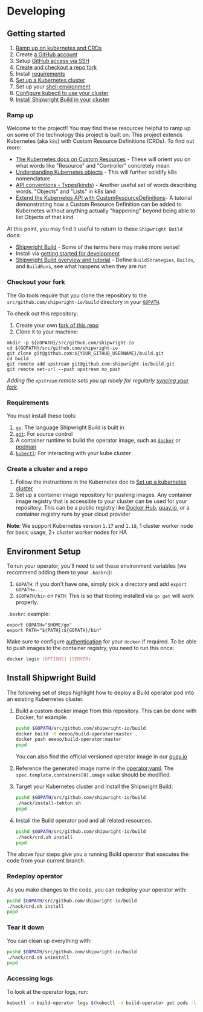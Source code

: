 <!--
Copyright 2018, 2020 The Tekton Authors
Copyright The Shipwright Contributors

SPDX-License-Identifier: Apache-2.0

Documentation inspired from https://github.com/tektoncd/pipeline/blob/ce7591acec8a6aa726d88e5cc057588665881ace/DEVELOPMENT.md
-->

# Developing

## Getting started

1.  [Ramp up on kubernetes and CRDs](#ramp-up)
1.  Create [a GitHub account](https://github.com/join)
1.  Setup
    [GitHub access via SSH](https://help.github.com/articles/connecting-to-github-with-ssh/)
1.  [Create and checkout a repo fork](#checkout-your-fork)
1.  Install [requirements](#requirements)
1.  [Set up a Kubernetes cluster](#create-a-cluster-and-a-repo)
1.  Set up your [shell environment](#environment-setup)
1.  [Configure kubectl to use your cluster](https://kubernetes.io/docs/tasks/access-application-cluster/configure-access-multiple-clusters/)
1.  [Install Shipwright Build in your cluster](#install-shipwright-build)

### Ramp up

Welcome to the project!! You may find these resources helpful to ramp up on some
of the technology this project is built on. This project extends Kubernetes (aka
`k8s`) with Custom Resource Definitions (CRDs). To find out more:

-   [The Kubernetes docs on Custom Resources](https://kubernetes.io/docs/concepts/extend-kubernetes/api-extension/custom-resources/) -
    These will orient you on what words like "Resource" and "Controller"
    concretely mean
-   [Understanding Kubernetes objects](https://kubernetes.io/docs/concepts/overview/working-with-objects/kubernetes-objects/) -
    This will further solidify k8s nomenclature
-   [API conventions - Types(kinds)](https://github.com/kubernetes/community/blob/master/contributors/devel/sig-architecture/api-conventions.md#types-kinds) -
    Another useful set of words describing words. "Objects" and "Lists" in k8s
    land
-   [Extend the Kubernetes API with CustomResourceDefinitions](https://kubernetes.io/docs/tasks/access-kubernetes-api/custom-resources/custom-resource-definitions/)-
    A tutorial demonstrating how a Custom Resource Definition can be added to
    Kubernetes without anything actually "happening" beyond being able to list
    Objects of that kind

At this point, you may find it useful to return to these `Shipwright Build` docs:

-   [Shipwright Build](https://github.com/shipwright-io/build/blob/master/README.md) -
    Some of the terms here may make more sense!
-   Install via [getting started for development](#getting-started)
-   [Shipwright Build overview and tutorial](https://github.com/shipwright-io/build/blob/master/docs/README.md) -
    Define `BuildStrategies`, `Builds`, and `BuildRuns`, see what happens when
    they are run

### Checkout your fork

The Go tools require that you clone the repository to the
`src/github.com/shipwright-io/build` directory in your
[`GOPATH`](https://github.com/golang/go/wiki/SettingGOPATH).

To check out this repository:

1.  Create your own
    [fork of this repo](https://help.github.com/articles/fork-a-repo/)
1.  Clone it to your machine:

```shell
mkdir -p ${GOPATH}/src/github.com/shipwright-io
cd ${GOPATH}/src/github.com/shipwright-io
git clone git@github.com:${YOUR_GITHUB_USERNAME}/build.git
cd build
git remote add upstream git@github.com:shipwright-io/build.git
git remote set-url --push upstream no_push
```

_Adding the `upstream` remote sets you up nicely for regularly
[syncing your fork](https://help.github.com/articles/syncing-a-fork/)._

### Requirements

You must install these tools:

1.  [`go`](https://golang.org/doc/install): The language Shipwright Build is
    built in
1.  [`git`](https://help.github.com/articles/set-up-git/): For source control
1.  A container runtime to build the operator image, such as [`docker`](https://docs.docker.com/get-docker/) or [podman](https://podman.io/)
1.  [`kubectl`](https://kubernetes.io/docs/tasks/tools/install-kubectl/): For
    interacting with your kube cluster

### Create a cluster and a repo

1. Follow the instructions in the Kubernetes doc to [Set up a kubernetes cluster](https://kubernetes.io/docs/setup/)
1. Set up a container image repository for pushing images. Any container image registry that is accessible to your cluster can be used for your repository. This can be a public registry like [Docker Hub](https://docs.docker.com/docker-hub/), [quay.io](https://quay.io), or a container registry runs by your cloud provider

**Note**: We support Kubernetes version `1.17` and `1.18`, 1 cluster worker node for basic usage, 2+ cluster worker nodes for HA

## Environment Setup

To run your operator, you'll need to set these environment variables (we recommend adding them to your `.bashrc`):

1.  `GOPATH`: If you don't have one, simply pick a directory and add `export
    GOPATH=...`
1.  `$GOPATH/bin` on `PATH`: This is so that tooling installed via `go get` will
    work properly.

`.bashrc` example:

```shell
export GOPATH="$HOME/go"
export PATH="${PATH}:${GOPATH}/bin"
```

Make sure to configure
[authentication](https://docs.docker.com/engine/reference/commandline/login/)
for your `docker` if required. To be able to push images to the container registry, you need to run this once:

```sh
docker login [OPTIONS] [SERVER]
```

## Install Shipwright Build

The following set of steps highlight how to deploy a Build operator pod into an existing Kubernetes cluster.

1. Build a custom docker image from this repository. This can be done with Docker, for example:

   ```sh
   pushd $GOPATH/src/github.com/shipwright-io/build
   docker build -t eeeoo/build-operator:master .
   docker push eeeoo/build-operator:master
   popd
   ```

   You can also find the official versioned operator image in our [quay.io](https://quay.io/repository/shipwright/shipwright-operator?tab=tags)

2. Reference the generated image name in the [operator.yaml](deploy/operator.yaml). The `spec.template.containers[0].image` value should be modified.

3. Target your Kubernetes cluster and install the Shipwright Build:

    ```sh
    pushd $GOPATH/src/github.com/shipwright-io/build
    ./hack/install-tekton.sh
    popd
    ```

4. Install the Build operator pod and all related resources.

    ```sh
    pushd $GOPATH/src/github.com/shipwright-io/build
    ./hack/crd.sh install
    popd
    ```

The above four steps give you a running Build operator that executes the code from your current branch.

### Redeploy operator

As you make changes to the code, you can redeploy your operator with:

```sh
pushd $GOPATH/src/github.com/shipwright-io/build
./hack/crd.sh install
popd
```

### Tear it down

You can clean up everything with:

```sh
pushd $GOPATH/src/github.com/shipwright-io/build
./hack/crd.sh uninstall
popd
```

### Accessing logs

To look at the operator logs, run:

```sh
kubectl -n build-operator logs $(kubectl -n build-operator get pods -l name=build-operator -o name)
```

